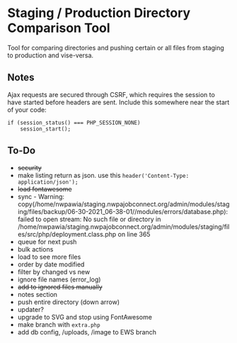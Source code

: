 # Staging / Production Directory Comparison Tool
Tool for comparing directories and pushing certain or all files from staging to production and vise-versa.

## Notes
Ajax requests are secured through CSRF, which requires the session to have started before headers are sent. Include 
this somewhere near the start of your code:
```
if (session_status() === PHP_SESSION_NONE)
    session_start();
```

## To-Do
- ~~security~~
- make listing return as json. use this `header('Content-Type: application/json');`
- ~~load fontawesome~~
- sync - Warning: copy(/home/nwpawia/staging.nwpajobconnect.org/admin/modules/staging/files/backup/06-30-2021_06-38-01//modules/errors/database.php): failed to open stream: No such file or directory in /home/nwpawia/staging.nwpajobconnect.org/admin/modules/staging/files/src/php/deployment.class.php on line 365
- queue for next push
- bulk actions
- load to see more files
- order by date modified
- filter by changed vs new
- ignore file names (error_log)
- ~~add to ignored files manually~~
- notes section
- push entire directory (down arrow)
- updater?
- upgrade to SVG and stop using FontAwesome
- make branch with `extra.php`
- add db config, /uploads, /image to EWS branch